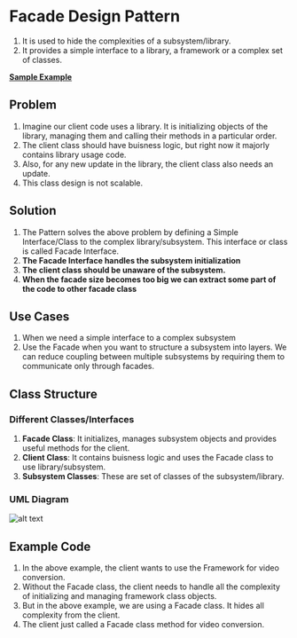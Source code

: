 # Facade Design Pattern
1. It is used to hide the complexities of a subsystem/library.
2. It provides a simple interface to a library, a framework or a complex set of classes.

[**Sample Example**](#example-codes)

## Problem
1. Imagine our client code uses a library. It is initializing objects of the library, managing them and calling their methods in a particular order.
2. The client class should have buisness logic, but right now it majorly contains library usage code.
3. Also, for any new update in the library, the client class also needs an update.
4. This class design is not scalable.

## Solution
1. The Pattern solves the above problem by defining a Simple Interface/Class to the complex library/subsystem. This interface or class is called Facade Interface.
2. **The Facade Interface handles the subsystem initialization**
2. **The client class should be unaware of the subsystem.**
3. **When the facade size becomes too big we can extract some part of the code to other facade class**


## Use Cases
1. When we need a simple interface to a complex subsystem
2. Use the Facade when you want to structure a subsystem into layers. We can reduce coupling between multiple subsystems by requiring them to communicate only through facades.

## Class Structure

### Different Classes/Interfaces
1. **Facade Class**: It initializes, manages subsystem objects and provides useful methods for the client.
2. **Client Class**: It contains buisness logic and uses the Facade class to use library/subsystem.
3. **Subsystem Classes**: These are set of classes of the subsystem/library.

### UML Diagram
![alt text](<Screenshot 2024-04-27 at 10.39.48 AM.png>)

## Example Code
1. In the above example, the client wants to use the Framework for video conversion.
2. Without the Facade class, the client needs to handle all the complexity of initializing and managing framework class objects.
3. But in the above example, we are using a Facade class. It hides all complexity from the client.
4. The client just called a Facade class method for video conversion. 